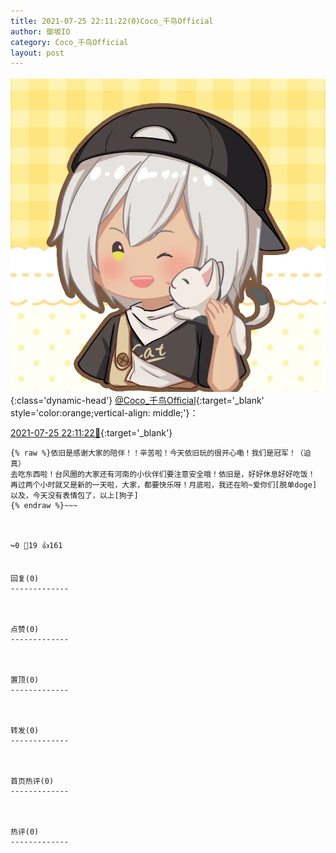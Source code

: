 ```yaml
---
title: 2021-07-25 22:11:22(0)Coco_千鸟Official
author: 御坂IO
category: Coco_千鸟Official
layout: post
---
```


![img](/images/85e485bc0dbd0cde4d15f24d7cffe9704618ad10.jpg){:class='dynamic-head'}
[@Coco_千鸟Official](https://space.bilibili.com/1891728206/dynamic){:target='_blank' style='color:orange;vertical-align: middle;'}：

[2021-07-25 22:11:22🔗](https://t.bilibili.com/551404574525525690){:target='_blank'}

~~~
{% raw %}依旧是感谢大家的陪伴！！辛苦啦！今天依旧玩的很开心嘞！我们是冠军！（迫真）
去吃东西啦！台风圈的大家还有河南的小伙伴们要注意安全哦！依旧是，好好休息好好吃饭！
再过两个小时就又是新的一天啦，大家，都要快乐呀！月底啦，我还在哟~爱你们[脱单doge]
以及，今天没有表情包了，以上[狗子]
{% endraw %}~~~



↪️0 💬19 👍161


回复(0)
-------------



点赞(0)
-------------



置顶(0)
-------------



转发(0)
-------------



首页热评(0)
-------------



热评(0)
-------------



